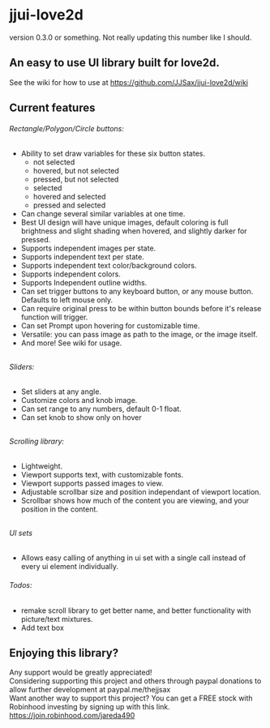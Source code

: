 # jjui-love2d 
version 0.3.0 or something.  Not really updating this number like I should.
  
## An easy to use UI library built for love2d.  
See the wiki for how to use at https://github.com/JJSax/jjui-love2d/wiki  
  
## Current features  
  ###### Rectangle/Polygon/Circle buttons:  
   - Ability to set draw variables for these six button states.  
     - not selected  
     - hovered, but not selected  
     - pressed, but not selected  
     - selected  
     - hovered and selected  
     - pressed and selected  
   - Can change several similar variables at one time.  
   - Best UI design will have unique images, default coloring is full brightness and slight shading when hovered, and slightly darker for pressed.  
   - Supports independent images per state.  
   - Supports independent text per state.  
   - Supports independent text color/background colors.  
   - Supports independent colors.  
   - Supports Independent outline widths.  
   - Can set trigger buttons to any keyboard button, or any mouse button.  Defaults to left mouse only.  
   - Can require original press to be within button bounds before it's release function will trigger.  
   - Can set Prompt upon hovering for customizable time.  
   - Versatile: you can pass image as path to the image, or the image itself.  
   - And more! See wiki for usage.  
  ##
  ##
  ###### Sliders:  
   - Set sliders at any angle.  
   - Customize colors and knob image.
   - Can set range to any numbers, default 0-1 float.
   - Can set knob to show only on hover
  ##
  ##
  ###### Scrolling library:  
   - Lightweight.  
   - Viewport supports text, with customizable fonts.  
   - Viewport supports passed images to view.  
   - Adjustable scrollbar size and position independant of viewport location.  
   - Scrollbar shows how much of the content you are viewing, and your position in the content.  
  ##
  ##
  ###### UI sets
   - Allows easy calling of anything in ui set with a single call instead of every ui element individually.
  ###### Todos:  
  - remake scroll library to get better name, and better functionality with picture/text mixtures.
  - Add text box
  ##
  
  
  
## Enjoying this library?
Any support would be greatly appreciated!  
Considering supporting this project and others through paypal donations to allow further development at paypal.me/thejjsax  
Want another way to support this project?  You can get a FREE stock with Robinhood investing by signing up with this link. https://join.robinhood.com/jareda490
